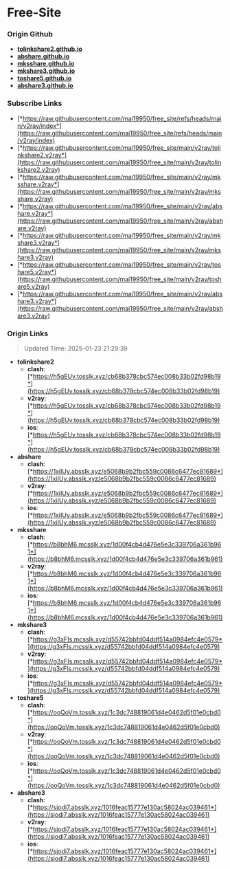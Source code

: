 # Free-Site

### Origin Github

- [**tolinkshare2.github.io**](https://github.com/tolinkshare2/tolinkshare2.github.io)
- [**abshare.github.io**](https://github.com/abshare/abshare.github.io)
- [**mksshare.github.io**](https://github.com/mksshare/mksshare.github.io)
- [**mkshare3.github.io**](https://github.com/mkshare3/mkshare3.github.io)
- [**toshare5.github.io**](https://github.com/toshare5/toshare5.github.io)
- [**abshare3.github.io**](https://github.com/abshare3/abshare3.github.io)

### Subscribe Links

- [*https://raw.githubusercontent.com/mai19950/free_site/refs/heads/main/v2ray/index*](https://raw.githubusercontent.com/mai19950/free_site/refs/heads/main/v2ray/index)
- [*https://raw.githubusercontent.com/mai19950/free_site/main/v2ray/tolinkshare2.v2ray*](https://raw.githubusercontent.com/mai19950/free_site/main/v2ray/tolinkshare2.v2ray)
- [*https://raw.githubusercontent.com/mai19950/free_site/main/v2ray/mksshare.v2ray*](https://raw.githubusercontent.com/mai19950/free_site/main/v2ray/mksshare.v2ray)
- [*https://raw.githubusercontent.com/mai19950/free_site/main/v2ray/abshare.v2ray*](https://raw.githubusercontent.com/mai19950/free_site/main/v2ray/abshare.v2ray)
- [*https://raw.githubusercontent.com/mai19950/free_site/main/v2ray/mkshare3.v2ray*](https://raw.githubusercontent.com/mai19950/free_site/main/v2ray/mkshare3.v2ray)
- [*https://raw.githubusercontent.com/mai19950/free_site/main/v2ray/toshare5.v2ray*](https://raw.githubusercontent.com/mai19950/free_site/main/v2ray/toshare5.v2ray)
- [*https://raw.githubusercontent.com/mai19950/free_site/main/v2ray/abshare3.v2ray*](https://raw.githubusercontent.com/mai19950/free_site/main/v2ray/abshare3.v2ray)

### Origin Links

> Updated Time: 2025-01-23 21:29:39

- **tolinkshare2**
  - **clash**: [*https://h5gEUv.tosslk.xyz/cb68b378cbc574ec008b33b02fd98b19*](https://h5gEUv.tosslk.xyz/cb68b378cbc574ec008b33b02fd98b19)
  - **v2ray**: [*https://h5gEUv.tosslk.xyz/cb68b378cbc574ec008b33b02fd98b19*](https://h5gEUv.tosslk.xyz/cb68b378cbc574ec008b33b02fd98b19)
  - **ios**: [*https://h5gEUv.tosslk.xyz/cb68b378cbc574ec008b33b02fd98b19*](https://h5gEUv.tosslk.xyz/cb68b378cbc574ec008b33b02fd98b19)
- **abshare**
  - **clash**: [*https://1xiIUy.absslk.xyz/e5068b9b2fbc559c0086c6477ec81689*](https://1xiIUy.absslk.xyz/e5068b9b2fbc559c0086c6477ec81689)
  - **v2ray**: [*https://1xiIUy.absslk.xyz/e5068b9b2fbc559c0086c6477ec81689*](https://1xiIUy.absslk.xyz/e5068b9b2fbc559c0086c6477ec81689)
  - **ios**: [*https://1xiIUy.absslk.xyz/e5068b9b2fbc559c0086c6477ec81689*](https://1xiIUy.absslk.xyz/e5068b9b2fbc559c0086c6477ec81689)
- **mksshare**
  - **clash**: [*https://b8bhM6.mcsslk.xyz/1d00f4cb4d476e5e3c339706a361b961*](https://b8bhM6.mcsslk.xyz/1d00f4cb4d476e5e3c339706a361b961)
  - **v2ray**: [*https://b8bhM6.mcsslk.xyz/1d00f4cb4d476e5e3c339706a361b961*](https://b8bhM6.mcsslk.xyz/1d00f4cb4d476e5e3c339706a361b961)
  - **ios**: [*https://b8bhM6.mcsslk.xyz/1d00f4cb4d476e5e3c339706a361b961*](https://b8bhM6.mcsslk.xyz/1d00f4cb4d476e5e3c339706a361b961)
- **mkshare3**
  - **clash**: [*https://g3xFIs.mcsslk.xyz/d55742bbfd04ddf514a0984efc4e0579*](https://g3xFIs.mcsslk.xyz/d55742bbfd04ddf514a0984efc4e0579)
  - **v2ray**: [*https://g3xFIs.mcsslk.xyz/d55742bbfd04ddf514a0984efc4e0579*](https://g3xFIs.mcsslk.xyz/d55742bbfd04ddf514a0984efc4e0579)
  - **ios**: [*https://g3xFIs.mcsslk.xyz/d55742bbfd04ddf514a0984efc4e0579*](https://g3xFIs.mcsslk.xyz/d55742bbfd04ddf514a0984efc4e0579)
- **toshare5**
  - **clash**: [*https://ooQoVm.tosslk.xyz/1c3dc748819061d4e0462d5f01e0cbd0*](https://ooQoVm.tosslk.xyz/1c3dc748819061d4e0462d5f01e0cbd0)
  - **v2ray**: [*https://ooQoVm.tosslk.xyz/1c3dc748819061d4e0462d5f01e0cbd0*](https://ooQoVm.tosslk.xyz/1c3dc748819061d4e0462d5f01e0cbd0)
  - **ios**: [*https://ooQoVm.tosslk.xyz/1c3dc748819061d4e0462d5f01e0cbd0*](https://ooQoVm.tosslk.xyz/1c3dc748819061d4e0462d5f01e0cbd0)
- **abshare3**
  - **clash**: [*https://sjodi7.absslk.xyz/1016feac15777e130ac58024ac039461*](https://sjodi7.absslk.xyz/1016feac15777e130ac58024ac039461)
  - **v2ray**: [*https://sjodi7.absslk.xyz/1016feac15777e130ac58024ac039461*](https://sjodi7.absslk.xyz/1016feac15777e130ac58024ac039461)
  - **ios**: [*https://sjodi7.absslk.xyz/1016feac15777e130ac58024ac039461*](https://sjodi7.absslk.xyz/1016feac15777e130ac58024ac039461)
